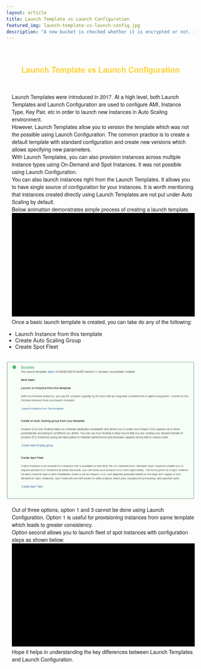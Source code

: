 ```yaml
---
layout: article
title: Launch Template vs Launch Configuration
featured_img: launch-template-vs-launch-config.jpg
description: "A new bucket is checked whether it is encrypted or not. If not, Lambda function is triggered which sets the default encryption"
---
```

<br>
<h2 style="font-family:Montserrat,'Helvetica Neue',Helvetica,Arial,sans-serif;color:#fed136;text-align:center"> Launch Template vs Launch Configuration</h2>
<br>
<p style="font-family:Montserrat,'Helvetica Neue',Helvetica,Arial,sans-serif;padding-left:15px">
Launch Templates were introduced in 2017. At a high level, both Launch Templates and Launch Configuration are used to configure AMI, Instance Type, Key Pair, etc in order to launch new instances in Auto Scaling environment.
<br>
However, Launch Templates allow you to version the template which was not the possible using Launch Configuration. The common practice is to create a default template with standard configuration and create new versions which allows specifying new parameters.
<br>
With Launch Templates, you can also provision instances across multiple instance types using On-Demand and Spot Instances. It was not possible using Launch Configuration.
<br>
You can also launch instances right from the Launch Templates. It allows you to have single source of configuration for your instances. It is worth mentioning that instances created directly using Launch Templates are not put under Auto Scaling by default. 
<br>
Below animation demonstrates simple process of creating a launch template.
<br>
<img src="/gif/launch-template-1.gif" class="center">
<br>
Once a basic launch template is created, you can take do any of the following:
<ul>
    <li>Launch Instance from this template</li>
    <li>Create Auto Scaling Group</li>
    <li>Create Spot Fleet</li>
</ul>
<br>
<img src="/img/articles/launch-template-1.jpg">
<br>
</p>
<p style="font-family:Montserrat,'Helvetica Neue',Helvetica,Arial,sans-serif;padding-left:15px">
Out of three options, option 1 and 3 cannot be done using Launch Configuration. Option 1 is useful for provisioning instances from same template which leads to greater consistency.
<br>
Option second allows you to launch fleet of spot instances with configuration steps as shown below:
<br>
<img src="/gif/launch-template-2.gif" class="center">
<br>
Hope it helps in understanding the key differences between Launch Templates and Launch Configuration.
</p>

